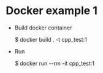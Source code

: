# Docker example 1

* Build docker container

    $ docker build . -t cpp_test:1

* Run

    $ docker run --rm -it cpp_test:1
